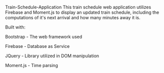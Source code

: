 Train-Schedule-Application
This train schedule web application utilizes Firebase and Moment.js to display an updated train schedule, including the computations of it's next arrival and how many minutes away it is.

Built with:

Bootstrap - The web framework used

Firebase - Database as Service

JQuery - Library utilized in DOM manipulation

Moment.js - Time parsing
